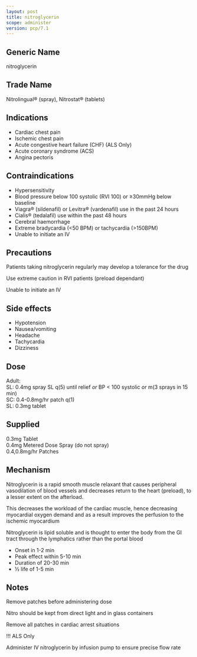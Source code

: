 ```yaml
---
layout: post
title: nitroglycerin
scope: administer
version: pcp/7.1
---
```


## Generic Name

nitroglycerin

## Trade Name

Nitrolingual® (spray), Nitrostat® (tablets)

## Indications

- Cardiac chest pain
- Ischemic chest pain
- Acute congestive heart failure (CHF) (ALS Only)
- Acute coronary syndrome (ACS)
- Angina pectoris

## Contraindications

- Hypersensitivity
- Blood pressure below 100 systolic (RVI 100) or ≥30mmHg below baseline
- Viagra® (sildenafil) or Levitra® (vardenafil) use in the past 24 hours
- Cialis® (tedalafil) use within the past 48 hours
- Cerebral haemorrhage
- Extreme bradycardia (<50 BPM) or tachycardia (>150BPM)
- Unable to initiate an IV

## Precautions

Patients taking nitroglycerin regularly may develop a tolerance for the drug

Use extreme caution in RVI patients (preload dependant)

Unable to initiate an IV

## Side effects

- Hypotension
- Nausea/vomiting
- Headache
- Tachycardia
- Dizziness

## Dose

Adult:\
SL: 0.4mg spray SL q(5) until relief _or_ BP < 100 systolic _or_ m(3 sprays in 15 min)\
SC: 0.4-0.8mg/hr patch q(1) \
SL: 0.3mg tablet

## Supplied

0.3mg Tablet\
0.4mg Metered Dose Spray (do not spray)\
0.4,0.8mg/hr Patches

## Mechanism

Nitroglycerin is a rapid smooth muscle relaxant that causes peripheral vasodilation of blood vessels and decreases return to the heart (preload), to a lesser extent on the afterload.

This decreases the workload of the cardiac muscle, hence decreasing myocardial oxygen demand and as a result improves the perfusion to the ischemic myocardium

Nitroglycerin is lipid soluble and is thought to enter the body from the GI tract through the lymphatics rather than the portal blood

- Onset in 1-2 min
- Peak effect within 5-10 min
- Duration of 20-30 min
- ½ life of 1-5 min

## Notes

Remove patches before administering dose

Nitro should be kept from direct light and in glass containers

Remove all patches in cardiac arrest situations

!!! ALS Only

Administer IV nitroglycerin by infusion pump to ensure precise flow rate
